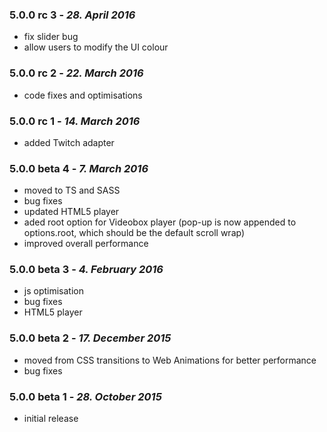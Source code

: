 ### 5.0.0 rc 3 - *28. April 2016*
  * fix slider bug
  * allow users to modify the UI colour

### 5.0.0 rc 2 - *22. March 2016*
  * code fixes and optimisations

### 5.0.0 rc 1 - *14. March 2016*
  * added Twitch adapter

### 5.0.0 beta 4 - *7. March 2016*
  * moved to TS and SASS
  * bug fixes
  * updated HTML5 player
  * aded root option for Videobox player (pop-up is now appended to options.root, which should be the default scroll wrap)
  * improved overall performance

### 5.0.0 beta 3 - *4. February 2016*
  * js optimisation
  * bug fixes
  * HTML5 player

### 5.0.0 beta 2 - *17. December 2015*
  * moved from CSS transitions to Web Animations for better performance
  * bug fixes

### 5.0.0 beta 1 - *28. October 2015*
  * initial release